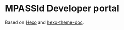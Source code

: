 # MPASSId Developer portal

Based on [Hexo](https://hexo.io) and [hexo-theme-doc](https://github.com/zalando-incubator/hexo-theme-doc).   


